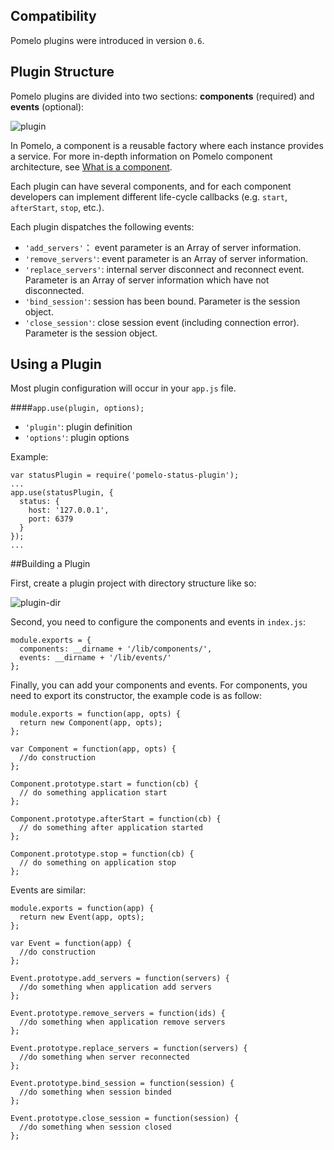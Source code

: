 ## Compatibility

Pomelo plugins were introduced in version `0.6`.

## Plugin Structure

Pomelo plugins are divided into two sections: **components** (required) and **events** (optional):

![plugin](http://pomelo.netease.com/resource/documentImage/plugin.png)

In Pomelo, a component is a reusable factory where each instance provides a service. For more in-depth information on Pomelo component architecture, see [What is a component](https://github.com/NetEase/pomelo/wiki/Pomelo-Framework-Reference).

Each plugin can have several components, and for each component developers can implement different life-cycle callbacks (e.g. `start`, `afterStart`, `stop`, etc.).

Each plugin dispatches the following events:

- `'add_servers'`： event parameter is an Array of server information.
- `'remove_servers'`: event parameter is an Array of server information.
- `'replace_servers'`: internal server disconnect and reconnect event. Parameter is an Array of server information which have not disconnected.
- `'bind_session'`: session has been bound. Parameter is the session object.
- `'close_session'`: close session event (including connection error). Parameter is the session object.

## Using a Plugin

Most plugin configuration will occur in your `app.js` file.

####`app.use(plugin, options);`

- `'plugin'`: plugin definition
- `'options'`: plugin options

Example:

    var statusPlugin = require('pomelo-status-plugin');
    ...
    app.use(statusPlugin, {
      status: {
        host: '127.0.0.1',
        port: 6379
      }
    });
    ...

##Building a Plugin

First, create a plugin project with directory structure like so:

![plugin-dir](http://pomelo.netease.com/resource/documentImage/plugin-dir.png)

Second, you need to configure the components and events in `index.js`:

    module.exports = {
      components: __dirname + '/lib/components/',
      events: __dirname + '/lib/events/'
    };

Finally, you can add your components and events. For components, you need to export its constructor, the example code is as follow:

    module.exports = function(app, opts) {
      return new Component(app, opts);
    };

    var Component = function(app, opts) {
      //do construction
    };

    Component.prototype.start = function(cb) {
      // do something application start
    };

    Component.prototype.afterStart = function(cb) {
      // do something after application started
    };

    Component.prototype.stop = function(cb) {
      // do something on application stop
    };

Events are similar:

    module.exports = function(app) {
      return new Event(app, opts);
    };

    var Event = function(app) {
      //do construction
    };

    Event.prototype.add_servers = function(servers) {
      //do something when application add servers
    };

    Event.prototype.remove_servers = function(ids) {
      //do something when application remove servers
    };

    Event.prototype.replace_servers = function(servers) {
      //do something when server reconnected
    };

    Event.prototype.bind_session = function(session) {
      //do something when session binded
    };

    Event.prototype.close_session = function(session) {
      //do something when session closed
    };